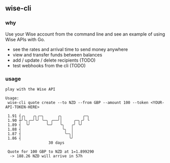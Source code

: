 ## wise-cli

### why
Use your Wise account from the command line and see an example of using 
Wise APIs with Go.
- see the rates and arrival time to send money anywhere 
- view and transfer funds between balances 
- add / update / delete recipients (TODO)
- test webhooks from the cli (TODO)

### usage
```
play with the Wise API

Usage:
 wise-cli quote create --to NZD --from GBP --amount 100 --token <YOUR-API-TOKEN-HERE> 

 1.91 ┤╭╮   ╭╮╭─╮      ╭╮         ╭─╮
 1.90 ┼╯╰╮╭─╯╰╯ ╰─╮ ╭──╯│     ╭─╮╭╯ ╰
 1.89 ┤  ╰╯       ╰─╯   ╰╮   ╭╯ ╰╯
 1.88 ┤                  ╰╮  │
 1.87 ┤                   ╰─╮│
 1.86 ┤                     ╰╯
                   30 days

 Quote for 100 GBP to NZD at 1=1.899290
  -> 188.26 NZD will arrive in 57h
```
